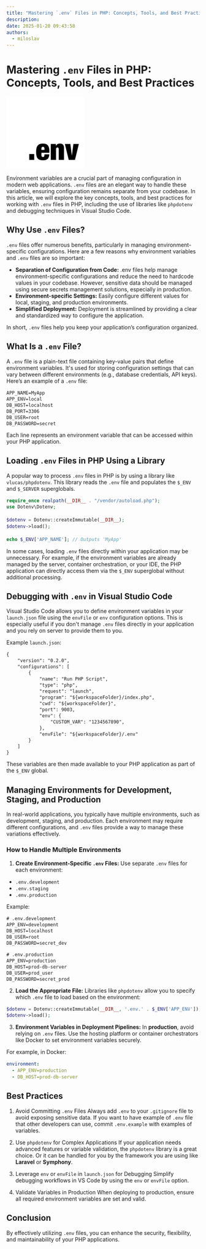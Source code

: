 ```yaml
---
title: "Mastering `.env` Files in PHP: Concepts, Tools, and Best Practices"
description: 
date: 2025-01-20 09:43:58
authors:
  - miloslav
---
```


# Mastering `.env` Files in PHP: Concepts, Tools, and Best Practices

![Cover Image](imgs/env.png)

Environment variables are a crucial part of managing configuration in modern web applications. `.env` files are an elegant way to handle these variables, ensuring configuration remains separate from your codebase. In this article, we will explore the key concepts, tools, and best practices for working with `.env` files in PHP, including the use of libraries like `phpdotenv` and debugging techniques in Visual Studio Code.

<!-- more -->

## Why Use `.env` Files?
`.env` files offer numerous benefits, particularly in managing environment-specific configurations. Here are a few reasons why environment variables and `.env` files are so important:

 - **Separation of Configuration from Code:**  .env files help manage environment-specific configurations and reduce the need to hardcode values in your codebase. However, sensitive data should be managed using secure secrets management solutions, especially in production.
 - **Environment-specific Settings:** Easily configure different values for local, staging, and production environments.
 - **Simplified Deployment:** Deployment is streamlined by providing a clear and standardized way to configure the application.

In short, `.env` files help you keep your application’s configuration organized.

## What Is a `.env` File?

A `.env` file is a plain-text file containing key-value pairs that define environment variables. It's used for storing configuration settings that can vary between different environments (e.g., database credentials, API keys). Here’s an example of a `.env` file:

```
APP_NAME=MyApp
APP_ENV=local
DB_HOST=localhost
DB_PORT=3306
DB_USER=root
DB_PASSWORD=secret
```

Each line represents an environment variable that can be accessed within your PHP application.

## Loading `.env` Files in PHP Using a Library

A popular way to process `.env` files in PHP is by using a library like `vlucas/phpdotenv`. This library reads the `.env` file and populates the `$_ENV` and `$_SERVER` superglobals.


```php
require_once realpath(__DIR__ . "/vendor/autoload.php");
use Dotenv\Dotenv;

$dotenv = Dotenv::createImmutable(__DIR__);
$dotenv->load();

echo $_ENV['APP_NAME']; // Outputs 'MyApp'
```

In some cases, loading `.env` files directly within your application may be unnecessary. For example, if the environment variables are already managed by the server, container orchestration, or your IDE, the PHP application can directly access them via the `$_ENV` superglobal without additional processing.


## Debugging with `.env` in Visual Studio Code

Visual Studio Code allows you to define environment variables in your `launch.json` file using the `envFile` or `env` configuration options. This is especially useful if you don't manage `.env` files directly in your application and you rely on server to provide them to you.

Example `launch.json`:

```
{
    "version": "0.2.0",
    "configurations": [
        {
            "name": "Run PHP Script",
            "type": "php",
            "request": "launch",
            "program": "${workspaceFolder}/index.php",
            "cwd": "${workspaceFolder}",
            "port": 9003,
            "env": {
                "CUSTOM_VAR": "1234567890",
            },
            "envFile": "${workspaceFolder}/.env"
        }
    ]
}
```

These variables are then made available to your PHP application as part of the `$_ENV` global.

## Managing Environments for Development, Staging, and Production

In real-world applications, you typically have multiple environments, such as development, staging, and production. Each environment may require different configurations, and `.env` files provide a way to manage these variations effectively.

### How to Handle Multiple Environments

 1. **Create Environment-Specific `.env` Files:** Use separate `.env` files for each environment:

 - `.env.development`
 - `.env.staging`
 - `.env.production`

Example:
```
# .env.development
APP_ENV=development
DB_HOST=localhost
DB_USER=root
DB_PASSWORD=secret_dev
```

```
# .env.production
APP_ENV=production
DB_HOST=prod-db-server
DB_USER=prod_user
DB_PASSWORD=secret_prod
```

 2. **Load the Appropriate File:** Libraries like `phpdotenv` allow you to specify which `.env` file to load based on the environment:

```php
$dotenv = Dotenv::createImmutable(__DIR__, '.env.' . $_ENV['APP_ENV']);
$dotenv->load();
```

 3. **Environment Variables in Deployment Pipelines:** In **production**, avoid relying on `.env` files. Use the hosting platform or container orchestrators like Docker to set environment variables securely.

 For example, in Docker:

```yaml
environment:
  - APP_ENV=production
  - DB_HOST=prod-db-server
```


## Best Practices
1. Avoid Committing `.env` Files
Always add `.env` to your `.gitignore` file to avoid exposing sensitive data. If you want to have example of `.env` file that other developers can use, commit `.env.example` with examples of variables. 

2. Use `phpdotenv` for Complex Applications
If your application needs advanced features or variable validation, the `phpdotenv` library is a great choice. Or it can be handled for you by the framework you are using like **Laravel** or **Symphony**.

3. Leverage `env` or `envFile` in `launch.json` for Debugging
Simplify debugging workflows in VS Code by using the `env` or `envFile` option.

4. Validate Variables in Production
When deploying to production, ensure all required environment variables are set and valid.

## Conclusion

By effectively utilizing `.env` files, you can enhance the security, flexibility, and maintainability of your PHP applications.

